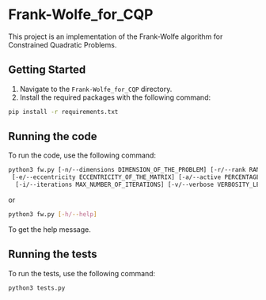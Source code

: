 # Frank-Wolfe_for_CQP

This project is an implementation of the Frank-Wolfe algorithm for Constrained Quadratic Problems.

## Getting Started

1. Navigate to the `Frank-Wolfe_for_CQP` directory.
2. Install the required packages with the following command:
```bash
pip install -r requirements.txt
```

## Running the code

To run the code, use the following command:
```bash
python3 fw.py [-n/--dimensions DIMENSION_OF_THE_PROBLEM] [-r/--rank RANK_OF_THE_MATRIX]
 [-e/--eccentricity ECCENTRICITY_OF_THE_MATRIX] [-a/--active PERCENTAGE_OF_ACTIVE_CONSTRAINTS]
  [-i/--iterations MAX_NUMBER_OF_ITERATIONS] [-v/--verbose VERBOSITY_LEVEL]
```
or 
```bash
python3 fw.py [-h/--help]
```
To get the help message.

## Running the tests

To run the tests, use the following command:
```bash
python3 tests.py
```
